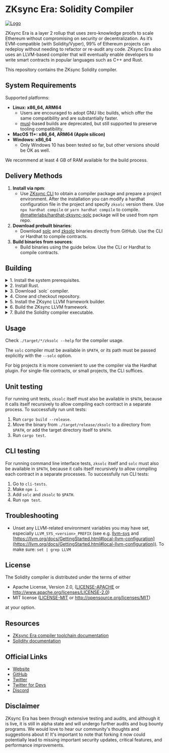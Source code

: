 # ZKsync Era: Solidity Compiler

[![Logo](eraLogo.svg)](https://zksync.io/)

ZKsync Era is a layer 2 rollup that uses zero-knowledge proofs to scale Ethereum without compromising on security
or decentralization. As it’s EVM-compatible (with Solidity/Vyper), 99% of Ethereum projects can redeploy without
needing to refactor or re-audit any code. ZKsync Era also uses an LLVM-based compiler that will eventually enable
developers to write smart contracts in popular languages such as C++ and Rust.

This repository contains the ZKsync Solidity compiler.

## System Requirements

Supported platforms:
- **Linux: x86_64, ARM64**
   * Users are encouraged to adopt GNU libc builds, which offer the same compatibility and are substantially faster.
   * [musl](https://musl.libc.org)-based builds are deprecated, but still supported to preserve tooling compatibility. 
- **MacOS 11+: x86_64, ARM64 (Apple silicon)**
- **Windows: x86_64**
   * Only Windows 10 has been tested so far, but other versions should be OK as well.

We recommend at least 4 GB of RAM available for the build process.

## Delivery Methods

1. **Install via npm**:
   - Use [ZKsync CLI](https://docs.zksync.io/build/tooling/zksync-cli/) to obtain a compiler package and prepare a project environment. After the installation you can modify a hardhat configuration file in the project and specify `zksolc` version there. Use `npx hardhat compile` or `yarn hardhat compile` to compile. [@matterlabs/hardhat-zksync-solc](https://docs.zksync.io/build/tooling/hardhat/getting-started) package will be used from npm repo.
2. **Download prebuilt binaries**:
   - Download [solc](https://github.com/matter-labs/era-solidity/releases) and [zksolc](https://github.com/matter-labs/zksolc-bin) binaries directly from GitHub. Use the CLI or Hardhat to compile contracts.
3. **Build binaries from sources**:
   - Build binaries using the guide below. Use the CLI or Hardhat to compile contracts.

## Building

<details>
<summary>1. Install the system prerequisites.</summary>

   * Linux (Debian):

      Install the following packages:
      ```shell
      apt install cmake ninja-build curl git libssl-dev pkg-config clang lld
      ```

      > Additionally install `musl-tools` if you are building for the `x86_64-unknown-linux-musl` or `aarch64-unknown-linux-musl` targets.
   * Linux (Arch):

      Install the following packages:
      ```shell
      pacman -Syu which cmake ninja curl git pkg-config clang lld
      ```
   * MacOS:

      * Install the [HomeBrew](https://brew.sh) package manager.
      * Install the following packages:

         ```shell
         brew install cmake ninja coreutils
         ```

      * Install your choice of a recent LLVM/[Clang](https://clang.llvm.org) compiler, e.g. via [Xcode](https://developer.apple.com/xcode/), [Apple’s Command Line Tools](https://developer.apple.com/library/archive/technotes/tn2339/_index.html), or your preferred package manager.
</details>

<details>
<summary>2. Install Rust.</summary>

   * Follow the latest [official instructions](https://www.rust-lang.org/tools/install):
      ```shell
      curl --proto '=https' --tlsv1.2 -sSf https://sh.rustup.rs | sh
      . ${HOME}/.cargo/env
      ```

      > Currently we are not pinned to any specific version of Rust, so just install the latest stable build for your   platform.

   * If you would like to use `musl` binaries on Linux, install the target for your platform:

      For `x86_64`:
      ```shell
      rustup target add x86_64-unknown-linux-musl
      ```

      For `arm64(aarch64)`:
      ```shell
      rustup target add aarch64-unknown-linux-musl
      ```
</details>

<details>
<summary>3. Download `solc` compiler.</summary>

   [Download a version](https://github.com/ethereum/solc-bin) of [the solc compiler](https://docs.soliditylang.org/en/v0.8.21/) compiler.

   > If it is not named exactly `solc` and in your `$PATH`, see the `--solc` option below.

</details>

<details>
<summary>4. Clone and checkout repository.</summary>

   Use the following commands to clone and checkout the ZKsync Solidity compiler repository:
   ```shell
   git clone https://github.com/matter-labs/era-compiler-solidity.git
   cd era-compiler-solidity
   git checkout <ref>
   ```

   > Replace `<ref>` with the tag, branch, or commit you want to build or skip this step to use default branch of the repository.

</details>

<details>
<summary>5. Install the ZKsync LLVM framework builder.</summary>

   * Install the builder using `cargo`:
      ```shell
      cargo install compiler-llvm-builder
      ```

      > The builder is not the ZKsync LLVM framework itself, but a tool that clones its repository and runs a sequence of build commands. By default it is installed in `~/.cargo/bin/`, which is recommended to be added to your `$PATH`.

</details>

<details>
<summary>6. Build the ZKsync LLVM framework.</summary>

   * Clone and build the ZKsync LLVM framework using the `zksync-llvm` tool:
      ```shell
      zksync-llvm clone
      zksync-llvm build
      ```

      The build artifacts will end up in the `./target-llvm/target-final/` directory.
      You may point your `LLVM_SYS_170_PREFIX` to the absolute path to that directory to use this build as a compiler dependency.
      If built with the `--enable-tests` option, test tools will be in the `./target-llvm/build-final/` directory, along   with copies of the build artifacts. For all supported build options, run `zksync-llvm build --help`.

      > If you need a specific branch of ZKsync LLVM framework, change it in the `LLVM.lock` file at the root of the repository.

   * If you are building on Linux for distribution  targeting `x86_64-unknown-linux-musl` or `aarch64-unknown-linux-musl`, use the following commands:
      ```shell
      zksync-llvm clone --target-env musl
      zksync-llvm build --target-env musl
      ```

   > You could use `--use-ccache` option to speed up the build process if you have [ccache](https://ccache.dev) installed. For more information and available build options, run `zksync-llvm build --help`.

</details>

<details>
<summary>7. Build the Solidity compiler executable.</summary>


```shell
cargo build --release
```

   * On Linux with musl:

      For `x86_64`:
      ```shell
      cargo build --release --target x86_64-unknown-linux-musl
      ```

      For `ARM64 (aarch64)`:
      ```shell
      cargo build --release --target aarch64-unknown-linux-musl
      ```

      > The resulting binary will be in the `./target/release/zksolc` directory. For `*-musl` targets, the binary will be in the `./target/x86_64-unknown-linux-musl/release/zksolc` or `./target/aarch64-unknown-linux-musl/release/zksolc` directory.

</details>

## Usage

Check `./target/*/zksolc --help` for the compiler usage.

The `solc` compiler must be available in `$PATH`, or its path must be passed explicitly with the `--solc` option.

For big projects it is more convenient to use the compiler via the Hardhat plugin. For single-file contracts, or small
projects, the CLI suffices.

## Unit testing

For running unit tests, `zksolc` itself must also be available in `$PATH`, because it calls itself recursively to allow
compiling each contract in a separate process. To successfully run unit tests:

1. Run `cargo build --release`.
2. Move the binary from `./target/release/zksolc` to a directory from `$PATH`, or add the target directory itself to `$PATH`.
3. Run `cargo test`.

## CLI testing

For running command line interface tests, `zksolc` itself and `solc` must also be available in `$PATH`, because it calls itself recursively to allow compiling each contract in a separate processes. To successfully run CLI tests:

1. Go to `cli-tests`.
2. Make `npm i`.
3. Add `solc` and `zksolc` to `$PATH`.
4. Run `npm test`.

## Troubleshooting

- Unset any LLVM-related environment variables you may have set, especially `LLVM_SYS_<version>_PREFIX` (see e.g. [llvm-sys](https://crates.io/crates/llvm-sys) and [https://llvm.org/docs/GettingStarted.html#local-llvm-configuration](https://llvm.org/docs/GettingStarted.html#local-llvm-configuration)). To make sure: `set | grep LLVM`

## License

The Solidity compiler is distributed under the terms of either

- Apache License, Version 2.0, ([LICENSE-APACHE](LICENSE-APACHE) or <http://www.apache.org/licenses/LICENSE-2.0>)
- MIT license ([LICENSE-MIT](LICENSE-MIT) or <http://opensource.org/licenses/MIT>)

at your option.

## Resources

- [ZKsync Era compiler toolchain documentation](https://docs.zksync.io/zk-stack/components/compiler/toolchain)
- [Solidity documentation](https://docs.soliditylang.org/en/latest/)

## Official Links

- [Website](https://zksync.io/)
- [GitHub](https://github.com/matter-labs)
- [Twitter](https://twitter.com/zksync)
- [Twitter for Devs](https://twitter.com/ZKsyncDevs)
- [Discord](https://join.zksync.dev/)

## Disclaimer

ZKsync Era has been through extensive testing and audits, and although it is live, it is still in alpha state and
will undergo further audits and bug bounty programs. We would love to hear our community's thoughts and suggestions
about it!
It's important to note that forking it now could potentially lead to missing important
security updates, critical features, and performance improvements.
